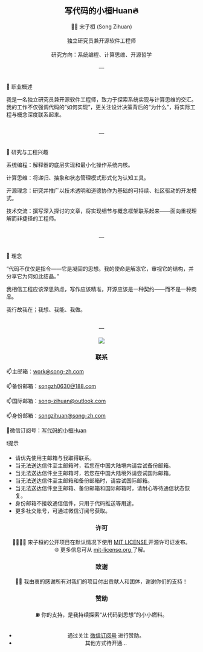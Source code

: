 ## <div align="center">写代码的小桓Huan🔥</div>  

<div align="center">
🧑‍💻 宋子桓 (Song Zihuan)
</div>

<br>

<div align="center">
独立研究员兼开源软件工程师
</div>

<br>

<div align="center">
研究方向：系统编程、计算思维、开源哲学
</div>

<br>

<div align="center">
—
</div>

<br>

📌 职业概述

我是一名独立研究员兼开源软件工程师，致力于探索系统实现与计算思维的交汇。我的工作不仅强调代码的“如何实现”，更关注设计决策背后的“为什么”，将实际工程与概念深度联系起来。

<br>

<div align="center">
—
</div>

<br>

🎯 研究与工程兴趣

系统编程：解释器的底层实现和最小化操作系统内核。

计算思维：将递归、抽象和状态管理模式形式化为认知工具。

开源理念：研究并推广以技术透明和道德协作为基础的可持续、社区驱动的开发模式。

技术交流：撰写深入探讨的文章，将实现细节与概念框架联系起来——面向重视理解而非捷径的工程师。

<br>

<div align="center">
—
</div>

<br>

💬 理念

“代码不仅仅是指令——它是凝固的思想。我的使命是解冻它，审视它的结构，并分享它为何如此结晶。”

我相信工程应该深思熟虑，写作应该精准，开源应该是一种契约——而不是一种商品。

我行故我在；我想、我能、我做。

<br>

<div align="center">
—
</div>

<br>

<div align="center"><img src="https://github-readme-stats.vercel.app/api/top-langs/?username=SongZihuan&hide_border=true&layout=compact" align="center" /></div>  


### <div align="center">联系</div> 

📫主邮箱：[work@song-zh.com](mailto://work@song-zh.com)

📫备份邮箱：[songzh0630@188.com](mailto://songzh0630@188.com)

📫国际邮箱：[song-zihuan@outlook.com](mailto://song-zihuan@outlook.com)

📫身份邮箱：[songzihuan@song-zh.com](mailto://songzihuan@song-zh.com)

📱微信订阅号：<a id="dingyuehao" href="https://mp.weixin.qq.com/s/XW9-nBImVxYkTEqyQb5IpA" target="_blank">写代码的小桓Huan</a>

❗提示

- 请优先使用主邮箱与我取得联系。
- 当无法送达信件至主邮箱时，若您在中国大陆境内请尝试备份邮箱。
- 当无法送达信件至主邮箱时，若您在中国大陆境外请尝试国际邮箱。
- 当无法送达信件至主邮箱和备份邮箱时，请尝试国际邮箱。
- 当无法送达信件至主邮箱、备份邮箱和国际邮箱时，请耐心等待通信状态恢复。
- 身份邮箱不接收通信信件，只用于代码推送等用途。
- 更多社交账号，可通过微信订阅号获取。
  

### <div align="center">许可</div>  

<div align="center">
🫱🏻‍🫲🏻 宋子桓的公开项目在默认情况下使用 <a href="./LICENSE" target="_blank"> MIT LICENSE </a> 开源许可证发布。
</div> 

<div align="center">
🌐 更多信息可从 <a href="https://mit-license.org" target="_blank"> mit-license.org </a> 了解。
</div> 

### <div align="center">致谢</div>  

<div align="center">
🫶🏻 我由衷的感谢所有对我们的项目付出贡献人和团体，谢谢你们的支持！
</div>  

### <div align="center">赞助</div> 

<div align="center">
⛽ 你的支持，是我持续探索“从代码到思想”的小小燃料。
</div>

<br>

<div align="center">
    <ul>
        <li>
            通过关注 <a href="#dingyuehao">微信订阅号</a> 进行赞助。
        </li>
        <li>
            其他方式待开通...
        </li>
    </ul>
</div>

